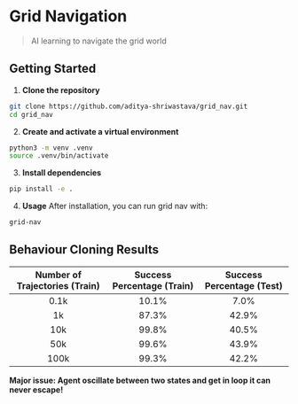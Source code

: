 # Grid Navigation
> AI learning to navigate the grid world

## Getting Started
1. **Clone the repository**
```bash
git clone https://github.com/aditya-shriwastava/grid_nav.git
cd grid_nav
```

2. **Create and activate a virtual environment**
```bash
python3 -m venv .venv
source .venv/bin/activate
```

3. **Install dependencies**
```bash
pip install -e .
```

4. **Usage**
After installation, you can run grid nav with:
```bash
grid-nav
```

## Behaviour Cloning Results

| Number of Trajectories (Train) | Success Percentage (Train) | Success Percentage (Test) |
|:------------------------------:|:--------------------------:|:-------------------------:|
| 0.1k                           | 10.1%                      | 7.0%                      |
| 1k                             | 87.3%                      | 42.9%                     |
| 10k                            | 99.8%                      | 40.5%                     |
| 50k                            | 99.6%                      | 43.9%                     |
| 100k                           | 99.3%                      | 42.2%                     |                

**Major issue: Agent oscillate between two states and get in loop it can never escape!**
